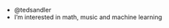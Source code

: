 - @tedsandler
- I’m interested in math, music and machine learning

<!---
tedsandler/tedsandler is a ✨ special ✨ repository because its `README.md` (this file) appears on your GitHub profile.
You can click the Preview link to take a look at your changes.
--->

